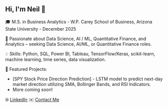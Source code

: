 ## Hi, I'm Neil 👋

<!--
**dilawarineil1/dilawarineil1** is a ✨ _special_ ✨ repository because its `README.md` (this file) appears on your GitHub profile. -->

🎓 M.S. in Business Analytics - W.P. Carey School of Business, Arizona State University - December 2025

💼 Passionate about Data Science, AI / ML, Quantitative Finance, and Analytics – seeking Data Science, AI/ML, or Quantitative Finance roles.

💡 Skills: Python, SQL, Power BI, Tableau, TensorFlow/Keras, scikit-learn, machine learning, time series, data visualization.

🚀 Featured Projects:
- [SPY Stock Price Direction Prediction] - LSTM model to predict next-day market direction utilizing SMA, Bollinger Bands, and RSI Indicators.
- More coming soon!

🌐 [LinkedIn](https://www.linkedin.com/in/ndilawari/)
✉️ [Contact Me](<ndilawar@asu.edu>)
